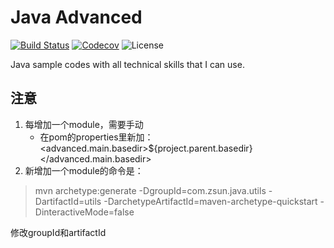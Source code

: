 # Java Advanced

[![Build Status](https://img.shields.io/travis/danielsunzhongyuan/java_advanced.svg)](https://travis-ci.org/danielsunzhongyuan/java_advanced)
[![Codecov](https://codecov.io/gh/danielsunzhongyuan/java_advanced/branch/master/graph/badge.svg)](https://codecov.io/gh/danielsunzhongyuan/java_advanced)
![License](https://img.shields.io/github/license/danielsunzhongyuan/java_advanced.svg)

Java sample codes with all technical skills that I can use.


## 注意
1. 每增加一个module，需要手动
    * 在pom的properties里新加：<advanced.main.basedir>${project.parent.basedir}</advanced.main.basedir>
2. 新增加一个module的命令是：

>mvn archetype:generate -DgroupId=com.zsun.java.utils -DartifactId=utils -DarchetypeArtifactId=maven-archetype-quickstart -DinteractiveMode=false 

修改groupId和artifactId